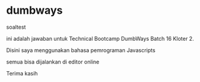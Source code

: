 # dumbways
soaltest


ini adalah jawaban untuk Technical Bootcamp DumbWays Batch 16 Kloter 2.

Disini saya menggunakan bahasa pemrograman Javascripts

semua bisa dijalankan di editor online 

Terima kasih
